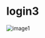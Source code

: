 # login3
![image1](https://github.com/ramavathuanusha/login3/assets/159760035/a4e5ca07-f248-4069-855e-cf058a3bb7fa)
